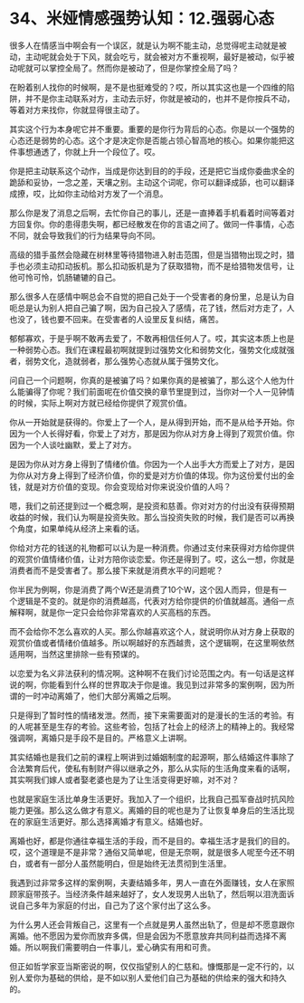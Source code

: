 # 34、米娅情感强势认知：12.强弱心态 

很多人在情感当中啊会有一个误区，就是认为啊不能主动，总觉得呢主动就是被动，主动呢就会处于下风，就会吃亏，就会被对方不重视啊，最好是被动，似乎被动呢就可以掌控全局了。然而你是被动了，但是你掌控全局了吗？

在盼着别人找你的时候啊，是不是也挺难受的？哎，所以其实这也是一个四维的陷阱，并不是你主动联系对方，主动去示好，你就是被动的，也并不是你按兵不动，等着对方来找你，你就显得很主动了。

其实这个行为本身呢它并不重要。重要的是你行为背后的心态。你是以一个强势的心态还是弱势的心态。这个才是决定你是否能占领心智高地的核心。如果你能把这件事想通透了，你就上升一个段位了。哎。

你是把主动联系这个动作，当成是你达到目的的手段，还是把它当成你委曲求全的跪舔和妥协，一念之差，天壤之别。主动这个词呢，你可以翻译成舔，也可以翻译成撩，哎，比如你主动给对方发了一个消息。

那么你是发了消息之后啊，去忙你自己的事儿，还是一直捧着手机看着时间等着对方回复你。你的患得患失啊，都已经散发在你的言语之间了。做同一件事情，心态不同，就会导致我们的行为结果导向不同。

高级的猎手虽然会隐藏在树林里等待猎物进入射击范围，但是当猎物出现之时，猎手也必须主动扣动扳机。那么扣动扳机是为了获取猎物，而不是给猎物发信号，让他可怜可怜，饥肠辘辘的自己。

那么很多人在感情中啊总会不自觉的把自己处于一个受害者的身份里，总是认为自呃总是认为别人把自己骗了啊，因为自己投入了感情，花了钱，然后对方走了，人也没了，钱也要不回来。在受害者的人设里反复纠结，痛苦。

郁郁寡欢，于是乎啊不敢再去爱了，不敢再相信任何人了。哎，其实这本质上也是一种弱势心态。我们在课程最初啊就提到过强势文化和弱势文化，强势文化成就强者，弱势文化，造就弱者，那么强势心态就从属于强势文化。

问自己一个问题啊，你真的是被骗了吗？如果你真的是被骗了，那么这个人他为什么能骗得了你呢？我们前面呢在价值交换的章节里提到过，当你对一个人一见钟情的时候，实际上啊对方就已经给你提供了观赏价值。

你从一开始就是获得的。你爱上了一个人，是从得到开始，而不是从给予开始。你因为一个人长得好看，你爱上了对方，那是因为你从对方身上得到了观赏价值。你因为一个人谈吐幽默，爱上了对方。

是因为你从对方身上得到了情绪价值。你因为一个人出手大方而爱上了对方，是因为你从对方身上得到了经济价值，你的爱是对方价值的体现。你为这份爱付出的金钱，就是对方价值的变现。你会变现给对你来说没价值的人吗？

嗯，我们之前还提到过一个概念啊，是投资和慈善。你对对方的付出没有获得预期收益的时候，我们认为啊是投资失败。那么当投资失败的时候，我们是否可以再换个角度，如果单纯从经济上来看的话。

你给对方花的钱送的礼物都可以认为是一种消费。你通过支付来获得对方给你提供的观赏价值情绪价值，让对方陪你谈恋爱。你还是得到了。哎，这么一想，你就是消费者而不是受害者了。那么接下来就是消费水平的问题呢？

你半民为例啊，你是消费了两个W还是消费了10个W，这个因人而异，但是有一个逻辑是不变的。就是你的消费越高，代表对方给你提供的价值就越高。通俗一点解释啊，就是你一定只会给你非常喜欢的人买高档的东西。

而不会给你不怎么喜欢的人买。那么你越喜欢这个人，就说明你从对方身上获取的观赏价值或者情绪价值越多。所以啊越好的东西越贵，这个逻辑啊，在这里啊依然适用啊，当然这里排除一些有预谋的。

以恋爱为名义非法获利的情况啊。这种啊不在我们讨论范围之内。有一句话是这样说的啊，你能看到什么样的世界取决于你是谁。我见到过非常多的案例啊，因为所谓的一时冲动离婚了，他们大部分离婚之后啊。

只是得到了暂时性的情绪发泄。然而，接下来需要面对的是漫长的生活的考验。有的人呢甚至是生存的考验。这些考验，包括了社会上的经济上的精神上的。我经常强调啊，离婚只是手段不是目的。严格意义上讲啊。

其实结婚也是我们之前的课程上啊讲到过婚姻制度的起源啊，那么结婚这件事除了合法繁育后代，使私有制财产得以继承之外，那么从实际的生活角度来看的话啊，其实啊我们嫁人或者娶老婆也是为了让生活变得更好嘛，对不对？

也就是家庭生活比单身生活更好。我加入了一个组织，比我自己孤军奋战时抗风险能力更强。那么这么做才有意义。离婚的目的呢也是为了让恢复单身后的生活比现在的家庭生活更好。那么选择离婚才有意义。结婚也好。

离婚也好，都是你通往幸福生活的手段，而不是目的。幸福生活才是我们的目的。哎，这个道理是不是非常？通俗又简单呢，但是无奈啊，就是很多人呢至今还不明白，或者有一部分人虽然能明白，但是始终无法贯彻到生活里。

我遇到过非常多这样的案例啊，夫妻结婚多年，男人一直在外面赚钱，女人在家照顾家庭带孩子。当经济条件越来越好了，女人发现男人出轨了，然后啊以泪洗面诉说自己多年为家庭的付出，自己为了这个家付出了这么多。

为什么男人还会背叛自己，这里有一个点就是男人虽然出轨了，但是却不愿意跟你离婚。他不愿因为爱你而放弃多偶，但是会因为不愿意放弃共同利益而选择不离婚。所以啊我们需要明白一件事儿，爱心确实有用和可贵。

但正如哲学家亚当斯密说的啊，仅仅指望别人的仁慈和。慷慨那是一定不行的，以别人爱你为基础的供给，是不如以别人爱他们自己为基础的供给来的强大和持久的。

